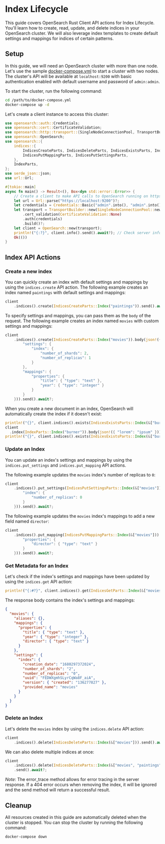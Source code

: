 # Index Lifecycle

This guide covers OpenSearch Rust Client API actions for Index Lifecycle. You'll learn how to create, read, update, and delete indices in your OpenSearch cluster. We will also leverage index templates to create default settings and mappings for indices of certain patterns.

## Setup

In this guide, we will need an OpenSearch cluster with more than one node. Let's use the sample [docker-compose.yml](https://opensearch.org/samples/docker-compose.yml) to start a cluster with two nodes. The cluster's API will be available at `localhost:9200` with basic authentication enabled with default username and password of `admin:admin`.

To start the cluster, run the following command:

```bash
cd /path/to/docker-compose.yml
docker-compose up -d
```

Let's create a client instance to access this cluster:

```rust
use opensearch::auth::Credentials;
use opensearch::cert::CertificateValidation;
use opensearch::http::transport::{SingleNodeConnectionPool, TransportBuilder};
use opensearch::OpenSearch;
use opensearch::{
    indices::{
        IndicesCreateParts, IndicesDeleteParts, IndicesExistsParts, IndicesGetParts,
        IndicesPutMappingParts, IndicesPutSettingsParts,
    },
    IndexParts,
};
use serde_json::json;
use url::Url;

#[tokio::main]
async fn main() -> Result<(), Box<dyn std::error::Error>> {
    // Create a client to make API calls to OpenSearch running on https://localhost:9200.
    let url = Url::parse("https://localhost:9200")?;
    let credentials = Credentials::Basic("admin".into(), "admin".into());
    let transport = TransportBuilder::new(SingleNodeConnectionPool::new(url))
        .cert_validation(CertificateValidation::None)
        .auth(credentials)
        .build()?;
    let client = OpenSearch::new(transport);
    println!("{:?}", client.info().send().await?); // Check server info and make sure the client is connected
    Ok(())
}
```

## Index API Actions

### Create a new index

You can quickly create an index with default settings and mappings by using the `indices.create` API action. The following example creates an index named `paintings` with default settings and mappings:

```rust
client
    .indices().create(IndicesCreateParts::Index("paintings")).send().await?;
```

To specify settings and mappings, you can pass them as the `body` of the request. The following example creates an index named `movies` with custom settings and mappings:

```rust
client
    .indices().create(IndicesCreateParts::Index("movies")).body(json!({
        "settings": {
            "index": {
                "number_of_shards": 2,
                "number_of_replicas": 1
            }
        },
        "mappings": {
            "properties": {
                "title": { "type": "text" },
                "year": { "type": "integer" }
            }
        }
    })).send().await?;
```

When you create a new document in an index, OpenSearch will automatically create the index if it doesn't exist:

```rust
println!("{}", client.indices().exists(IndicesExistsParts::Index(&["burner"])).send().await?.json::<bool>().await?); // => false
client
  .index(IndexParts::Index("burner")).body(json!({ "lorem": "ipsum" })).send().await?;
println!("{}", client.indices().exists(IndicesExistsParts::Index(&["burner"])).send().await?.json::<bool>().await?); // => true
```

### Update an Index

You can update an index's settings and mappings by using the `indices.put_settings` and `indices.put_mapping` API actions.

The following example updates the `movies` index's number of replicas to `0`:

```rust
client
    .indices().put_settings(IndicesPutSettingsParts::Index(&["movies"])).body(json!({
        "index": {
            "number_of_replicas": 0
        }
    })).send().await?;
```

The following example updates the `movies` index's mappings to add a new field named `director`:

```rust
client
    .indices().put_mapping(IndicesPutMappingParts::Index(&["movies"])).body(json!({
        "properties": {
            "director": { "type": "text" }
        }
    })).send().await?;
```

### Get Metadata for an Index

Let's check if the index's settings and mappings have been updated by using the `indices.get` API action:

```rust
println!("{:#?}", client.indices().get(IndicesGetParts::Index(&["movies"])).send().await?.json::<serde_json::Value>().await?);
```

The response body contains the index's settings and mappings:

```json
{
  "movies": {
    "aliases": {},
    "mappings": {
      "properties": {
        "title": { "type": "text" },
        "year": { "type": "integer" },
        "director": { "type": "text" }
      }
    },
    "settings": {
      "index": {
        "creation_date": "1680297372024",
        "number_of_shards": "2",
        "number_of_replicas": "0",
        "uuid": "FEDWXgmhSLyrCqWa8F_aiA",
        "version": { "created": "136277827" },
        "provided_name": "movies"
      }
    }
  }
}
```

### Delete an Index

Let's delete the `movies` index by using the `indices.delete` API action:

```rust
client
    .indices().delete(IndicesDeleteParts::Index(&["movies"])).send().await?;
```

We can also delete multiple indices at once:

```rust
client
    .indices().delete(IndicesDeleteParts::Index(&["movies", "paintings", "burner"])).ignore_unavailable(true)
    .send().await?;
```

_Note_: The error_trace method allows for error tracing in the server response. If a 404 error occurs when removing the index, it will be ignored and the send method will return a successful result.

## Cleanup

All resources created in this guide are automatically deleted when the cluster is stopped. You can stop the cluster by running the following command:

```bash
docker-compose down
```

